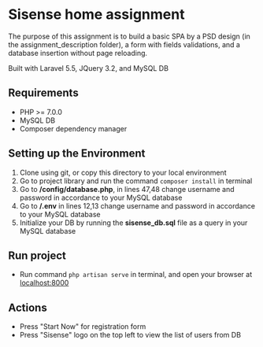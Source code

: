 # Sisense home assignment
The purpose of this assignment is to build a basic SPA by a PSD design (in the assignment_description folder),
a form with fields validations, and a database insertion without page reloading.

Built with Laravel 5.5, JQuery 3.2, and MySQL DB

## Requirements
* PHP >= 7.0.0
* MySQL DB
* Composer dependency manager

## Setting up the Environment
1. Clone using git, or copy this directory to your local environment
2. Go to project library and run the command `composer install` in terminal 
3. Go to **/config/database.php**, in lines 47,48 change username and password in accordance to your MySQL database
4. Go to **/.env** in lines 12,13 change username and password in accordance to your MySQL database
5. Initialize your DB by running the **sisense_db.sql** file as a query in your MySQL database

## Run project
* Run command `php artisan serve` in terminal,  and open your browser at [localhost:8000](http://localhost:8000/)


## Actions
* Press "Start Now" for registration form
* Press "Sisense" logo on the top left to view the list of users from DB
